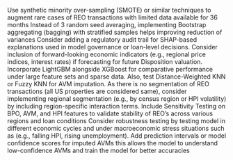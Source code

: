 Use synthetic minority over-sampling (SMOTE) or similar techniques to augment rare cases of REO transactions with limited data available for 36 months
Instead of 3 random seed averaging, implementing Bootstrap aggregating (bagging) with stratified samples helps improving reduction of variances
Consider adding a regulatory audit trail for SHAP-based explanations used in model governance or loan-level decisions.
Consider inclusion of forward-looking economic indicators (e.g., regional price indices, interest rates) if forecasting for  future Disposition valuation.
 Incorporate LightGBM alongside XGBoost for comparative performance under large feature sets and sparse data. Also, test Distance-Weighted KNN or Fuzzy KNN for AVM imputation.
 As there is no segmentation of REO transactions (all US properties are considered same), consider implementing regional segmentation (e.g., by census region or HPI volatility) by including region-specific interaction terms.
 Include Sensitivity Testing on BPO, AVM, and HPI features to validate stability of REO’s across various regions and loan conditions
Consider robustness testing by testing model in different economic cycles and  under macroeconomic stress situations such as (e.g., falling HPI, rising unemployment).
Add prediction intervals or model confidence scores for imputed AVMs this allows the model to understand low-confidence AVMs and train the model for better accuracies
